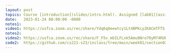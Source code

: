```yaml
---
layout: post
topics: Course [introduction](slides/intro.html). Assigned [lab01](assignments/lab01.html)
date:   2023-01-24 08:00:00 -0800
notes1: 
video1: https://usfca.zoom.us/rec/share/Ydq6q8eewtcy1Lt4BPKcy2KACmTFTS-Jefb9cak9W7cHd6zDohdRIpRHo-IyGxc8.fLTh4ak-xroZO9z6
notes2: 
video2: https://usfca.zoom.us/rec/share/F_F5v_mbILFLxk5Amu8Nro70yM74RUPhjL56Z7OjIxLhuf3RuOvsJIJi_Srp7NTs.3fp7FW8vFVJE45RB 
code2:  https://github.com/cs221-s23/inclass/tree/main/week01/section02/diagnostic
---
```

